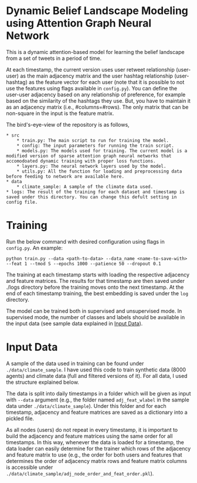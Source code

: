 # Dynamic Belief Landscape Modeling using Attention Graph Neural Network  
This is a dynamic attention-based model for learning the belief landscape from a set of tweets in a period of time. 

At each timestamp, the current version uses user retweet relationship (user-user) as the main adjacency matrix and the user hashtag relationship (user-hashtag) as the feature vector for each user (note that it is possible to not use the features using flags available in `config.py`). You can define the user-user adjacency based on any relationship of preference, for example based on the similarity of the hashtags they use. But, you have to maintain it as an adjacency matrix (i.e., #columns=#rows). The only matrix that can be non-square in the input is the feature matrix.

The bird's-eye-view of the repository is as follows,
```
* src
    * train.py: The main script to run for training the model. 
    * config: The input parameters for running the train script.
    * models.py: The models used for training. The current model is a modified version of sparse attention graph neural networks that accomodoated dynamic training with proper loss functions.
    * layers.py: The neural network layers used by the model.
    * utils.py: All the function for loading and preprocessing data before feeding to network are available here.
* data
    * climate_sample: A sample of the climate data used.
* logs: The result of the training for each dataset and timestamp is saved under this directory. You can change this defult setting in config file.
```


# Training
Run the below command with desired configuration using flags in `config.py`. An example:
```
python train.py --data <path-to-data> --data_name <name-to-save-with> --feat 1 --tmod S --epochs 1000 --patience 50 --dropout 0.1 
```
The training at each timestamp starts with loading the respective adjacency and feature matrices. The results for that timestamp are then saved under ./logs directory before the training moves onto the next timestamp. At the end of each timestamp training, the best embedding is saved under the `log` directory.

The model can be trained both in supervised and unsupervised mode. In supervised mode, the number of classes and labels should be available in the input data (see sample data explained in [Input Data](#input-data)).


# Input Data
A sample of the data used in training can be found under `./data/climate_sample`. I have used this code to train synthetic data (8000 agents) and climate data (full and filtered versions of it). For all data, I used the structure explained below.

The data is split into daily timestamps in a folder which will be given as input with `--data` argument (e.g., the folder named `adj_feat_wlabel` in the sample data under `./data/climate_sample`). Under this folder and for each timestamp, adjacency and feature matrices are saved as a dictionary into a pickled file. 

As all nodes (users) do not repeat in every timestamp, it is important to build the adjacency and feature matrices using the same order for all timestamps. In this way, whenever the data is loaded for a timestamp, the data loader can easily determine for the trainer which rows of the adjacency and feature matrix to use (e.g., the order for both users and features that determines the order of adjacency matrix rows and feature matrix columns is accessible under `./data/climate_sample/adj_node_order_and_feat_order.pkl`).

